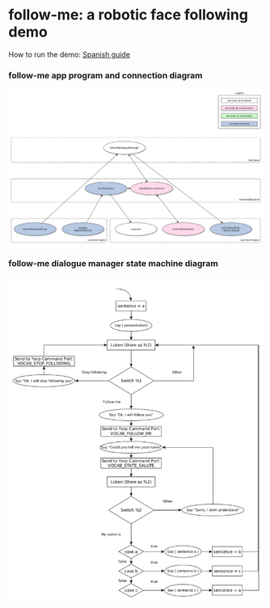 # follow-me: a robotic face following demo

How to run the demo: [Spanish guide](http://robots.uc3m.es/index.php/Procedimiento_Demos)

### follow-me app program and connection diagram
![follow-me app program and connection diagram](doc/fig/follow-me-app.png)

### follow-me dialogue manager state machine diagram
![follow-me dialogue manager state machine diagram](doc/fig/follow-me-state-machine.png)
